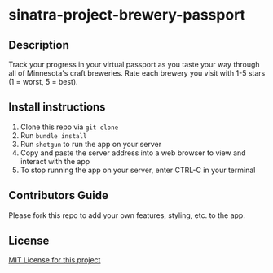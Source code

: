# sinatra-project-brewery-passport

## Description
Track your progress in your virtual passport as you taste your way through all of Minnesota's craft breweries. Rate each brewery you visit with 1-5 stars (1 = worst, 5 = best).

## Install instructions
1. Clone this repo via `git clone`
2. Run `bundle install`
3. Run `shotgun` to run the app on your server
4. Copy and paste the server address into a web browser to view and interact with the app
5. To stop running the app on your server, enter CTRL-C in your terminal

## Contributors Guide
Please fork this repo to add your own features, styling, etc. to the app.

## License
[MIT License for this project](./LICENSE)